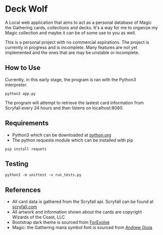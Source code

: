 # Deck Wolf

A Local web application that aims to act as a personal database of Magic the Gathering cards, collections and decks. It's a way for me to organize my Magic collection and maybe it can be of some use to you as well.

This is a personal project with no commercial aspirations. The project is currently in progress and is incomplete. Many features are not yet implemented and the ones that are may be unstable or incomplete.

## How to Use

Currently, in this early stage, the program is ran with the Python3 interpreter.

```
python3 app.py
```

The program will attempt to retrieve the lastest card information from Scryfall every 24 hours and then listens on localhost:8080.

## Requirements

- Python3 which can be downloaded at [python.org](https://www.python.org/)
- The python requests module which can be installed with pip

```
pip install requets
```

## Testing

```
python3 -m unittest -v run_tests.py
```

## References

- All card data is gathered from the Scryfall api. Scryfall can be found at [scryfall.com](https://scryfall.com/)
- All artwork and information shown about the cards are copyright Wizards of the Coast, LLC
- Bootstrap dark theme is sourced from [ForEvolve](https://github.com/ForEvolve/bootstrap-dark/)
- Magic: the Gathering mana symbol font is sourced from [Andrew Gioia](https://github.com/andrewgioia/mana)
